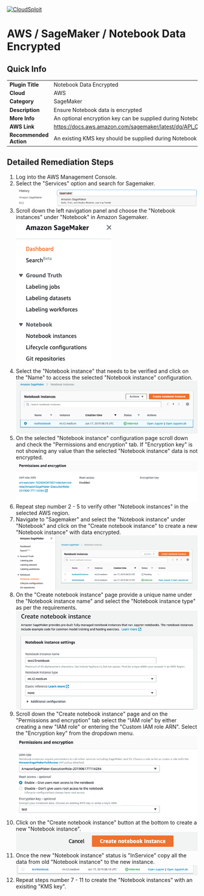 [![CloudSploit](https://cloudsploit.com/img/logo-new-big-text-100.png "CloudSploit")](https://cloudsploit.com)

# AWS / SageMaker / Notebook Data Encrypted

## Quick Info

| | |
|-|-|
| **Plugin Title** | Notebook Data Encrypted |
| **Cloud** | AWS |
| **Category** | SageMaker |
| **Description** | Ensure Notebook data is encrypted |
| **More Info** | An optional encryption key can be supplied during Notebook Instance creation. |
| **AWS Link** | https://docs.aws.amazon.com/sagemaker/latest/dg/API_CreateNotebookInstance.html#API_CreateNotebookInstance_RequestSyntax |
| **Recommended Action** | An existing KMS key should be supplied during Notebook Instance creation. |

## Detailed Remediation Steps
1. Log into the AWS Management Console.
2. Select the "Services" option and search for Sagemaker. </br> <img src="/resources/aws/sagemaker/notebook-data-encrypted/step2.png"/>
3. Scroll down the left navigation panel and choose the "Notebook instances" under "Notebook" in Amazon Sagemaker.</br> <img src="/resources/aws/sagemaker/notebook-data-encrypted/step3.png"/>
4.  Select the "Notebook instance" that needs to be verified and click on the "Name" to access the selected "Notebook instance" configuration.</br> <img src="/resources/aws/sagemaker/notebook-data-encrypted/step4.png"/>
5. On the selected "Notebook instance" configuration page scroll down and check the "Permissions and encryption" tab. If "Encryption key" is not showing any value than the selected "Notebook instance" data is not encrypted.</br> <img src="/resources/aws/sagemaker/notebook-data-encrypted/step5.png"/>
6. Repeat step number 2 - 5 to verify other "Notebook instances" in the selected AWS region.</br>
7. Navigate to "Sagemaker" and select the "Notebook instance" under "Notebook" and click on the "Create notebook instance" to create a new "Notebook instance" with data encrypted.</br> <img src="/resources/aws/sagemaker/notebook-data-encrypted/step7.png"/>
8. On the "Create notebook instance" page provide a unique name under the "Notebook instance name" and select the "Notebook instance type" as per the requirements.</br> <img src="/resources/aws/sagemaker/notebook-data-encrypted/step8.png"/>
9. Scroll down the "Create notebook instance" page and on the "Permissions and encryption" tab select the "IAM role" by either creating a new "IAM role" or entering the "Custom IAM role ARN". Select the "Encryption key" from the dropdown menu.</br> <img src="/resources/aws/sagemaker/notebook-data-encrypted/step9.png"/>
10. Click on the "Create notebook instance" button at the bottom to create a new "Notebook instance".</br> <img src="/resources/aws/sagemaker/notebook-data-encrypted/step10.png"/>
11. Once the new "Notebook instance" status is "InService" copy all the data from old "Notebook instance" to the new instance.</br> <img src="/resources/aws/sagemaker/notebook-data-encrypted/step11.png"/>
12. Repeat steps number 7 - 11 to create the "Notebook instances" with an exisiting "KMS key".</br>

